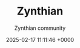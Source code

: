 ---
layout: post
title: "Zynthian"
date: 2025-02-17 11:11:46 +0000
categories: synths

name: Zynthian
author: Zynthian community
link: https://zynthian.org/
demo: https://www.youtube.com/watch?v=Aq9Bavd7OqY
pic: ../pics/zynthian.jpg
description: "Open platform for sound synthesis & processing"
notes: "30+ synth engines, 500+ audio effects, multi track recorder, sequencer, MIDI, AI, PureData. It is possible to made it out of aftermarket parts. But if you want to use controls, MIDI, etc, you need to make custom PCBs (or buy them in kit)."
artifacts:
  - Schematic: true
  - PCB: true
  - BOM: true
  - FW: true
  - Docs: true
  - Enclosure: false
tags: [Polyphonic,Raspberry,Digital,Kit,MIDI]
level: Newbe
---